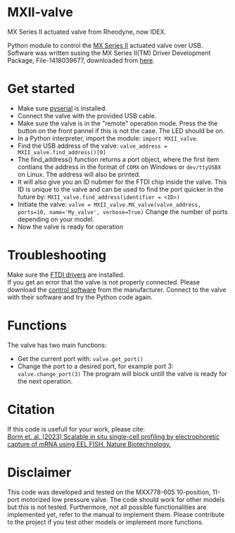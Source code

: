 # MXII-valve
MX Series II actuated valve from Rheodyne, now IDEX.

Python module to control the [MX Series II](https://www.idex-hs.com/store/products/fluidics/valves/standalone_valve_products/mx_series_ii) actuated valve over USB. Software was written susing the MX Series II(TM) Driver Development Package, File-1418039677, downloaded from [here](https://www.idex-hs.com/docs/default-source/product-manuals/mx-series-ii-operating-manual.pdf?sfvrsn=419402f3_3).

# Get started
- Make sure [pyserial](https://pythonhosted.org/pyserial/) is installed.
- Connect the valve with the provided USB cable.
- Make sure the valve is in the "remote" operation mode. Press the the button on the front pannel if this is not the case. The LED should be on. 
- In a Python interpreter, import the module: `import MXII_valve`.
- Find the USB address of the valve: `valve_address = MXII_valve.find_address()[0]` 
- The find_address() function returns a port object, where the first item contians the address in the format of `COMX` on Windows or `dev/ttyUSBX` on Linux. The address will also be printed. 
- It will also give you an ID nubmer for the FTDI chip inside the valve. This ID is unique to the valve and can be used to find the port quicker in the future by: `MXII_valve.find_address(identifier = <ID>)`
- Initiate the valve: `valve = MXII_valve.MX_valve(valve_address, ports=10, name='My_valve', verbose=True)` Change the number of ports depending on your model. 
- Now the valve is ready for operation

# Troubleshooting
Make sure the [FTDI drivers](https://ftdichip.com/drivers/x) are installed.  
If you get an error that the valve is not properly connected. Please download the [control software](https://www.idex-hs.com/resources/software-drivers#:~:text=MX%20Series%20II%E2%84%A2%20Control%0ASoftware%20Program) from the manufacturer. Connect to the valve with their software and try the Python code again.    

# Functions
The valve has two main functions:
- Get the current port with: `valve.get_port()`
- Change the port to a desired port, for example port 3: `valve.change_port(3)` The program will block untill the valve is ready for the next operation.

# Citation
If this code is usefull for your work, please cite:  
[Borm et. al. (2023) Scalable in situ single-cell profiling by electrophoretic capture of mRNA using EEL FISH. Nature Biotechnology.](https://doi.org/10.1038/s41587-022-01455-3)


# Disclaimer
This code was developed and tested on the MXX778-605 10-position, 11-port motorized low pressure valve. The code should work for other models but this is not tested. Furthermore, not all possible functionalities are implemented yet, refer to the manual to implement them. Please contribute to the project if you test other models or implement more functions.
